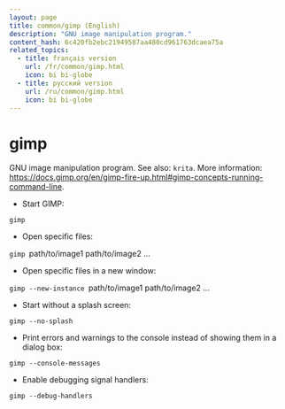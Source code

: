 ```yaml
---
layout: page
title: common/gimp (English)
description: "GNU image manipulation program."
content_hash: 6c420fb2ebc21949587aa480cd961763dcaea75a
related_topics:
  - title: français version
    url: /fr/common/gimp.html
    icon: bi bi-globe
  - title: русский version
    url: /ru/common/gimp.html
    icon: bi bi-globe
---
```

# gimp

GNU image manipulation program.
See also: `krita`.
More information: <https://docs.gimp.org/en/gimp-fire-up.html#gimp-concepts-running-command-line>.

- Start GIMP:

`gimp`

- Open specific files:

`gimp `<span class="tldr-var badge badge-pill bg-dark-lm bg-white-dm text-white-lm text-dark-dm font-weight-bold">path/to/image1 path/to/image2 ...</span>

- Open specific files in a new window:

`gimp --new-instance `<span class="tldr-var badge badge-pill bg-dark-lm bg-white-dm text-white-lm text-dark-dm font-weight-bold">path/to/image1 path/to/image2 ...</span>

- Start without a splash screen:

`gimp --no-splash`

- Print errors and warnings to the console instead of showing them in a dialog box:

`gimp --console-messages`

- Enable debugging signal handlers:

`gimp --debug-handlers`
